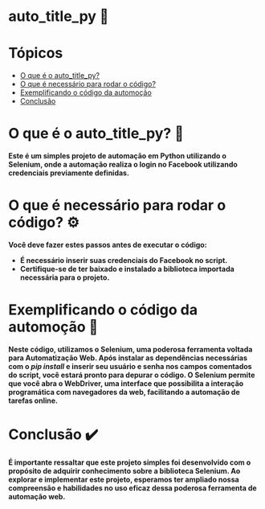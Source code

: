 # auto_title_py 🤖

# Tópicos
* [O que é o auto_title_py?](#o-que-é-o-auto_title_py-)
* [O que é necessário para rodar o código?](#o-que-é-necessário-para-rodar-o-código-%EF%B8%8F)
* [Exemplificando o código da automoção](#exemplificando-o-código-da-automoção-)
* [Conclusão](#exemplificando-o-código-do-formulário-)

# O que é o auto_title_py? 🤔
**Este é um simples projeto de automação em Python utilizando o Selenium, onde a automação realiza o login no Facebook utilizando credenciais previamente definidas.**

# O que é necessário para rodar o código? ⚙️
**Você deve fazer estes passos antes de executar o código:**
 - **É necessário inserir suas credenciais do Facebook no script.**
 - **Certifique-se de ter baixado e instalado a biblioteca importada necessária para o projeto.**

# Exemplificando o código da automoção 📑
**Neste código, utilizamos o Selenium, uma poderosa ferramenta voltada para Automatização Web. Após instalar as dependências necessárias com o *pip install* e inserir seu usuário e senha nos campos comentados do script, você estará pronto para depurar o código. O Selenium permite que você abra o WebDriver, uma interface que possibilita a interação programática com navegadores da web, facilitando a automação de tarefas online.**

# Conclusão ✔️
**É importante ressaltar que este projeto simples foi desenvolvido com o propósito de adquirir conhecimento sobre a biblioteca Selenium. Ao explorar e implementar este projeto, esperamos ter ampliado nossa compreensão e habilidades no uso eficaz dessa poderosa ferramenta de automação web.**

